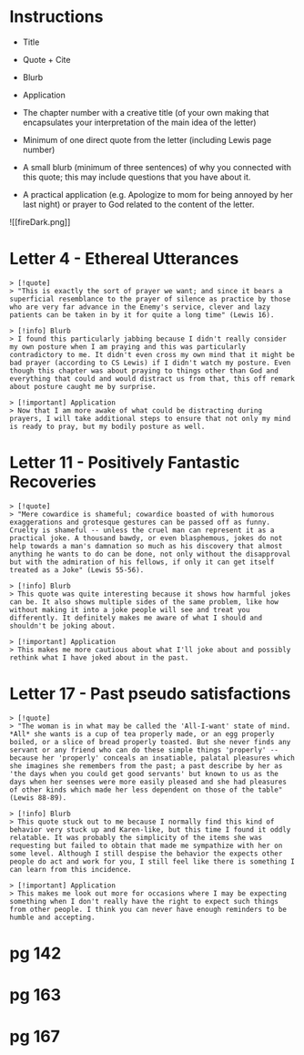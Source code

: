 # Instructions

- Title
- Quote + Cite
- Blurb
- Application

- The chapter number with a creative title (of your own making that encapsulates your interpretation of the main idea of the letter)
- Minimum of one direct quote from the letter (including Lewis page number)
- A small blurb (minimum of three sentences) of why you connected with this quote; this may include questions that you have about it.
- A practical application (e.g. Apologize to mom for being annoyed by her last night) or prayer to God related to the content of the letter.

![[fireDark.png]]

# Letter 4 - Ethereal Utterances
```col
> [!quote]
> "This is exactly the sort of prayer we want; and since it bears a superficial resemblance to the prayer of silence as practice by those who are very far advance in the Enemy's service, clever and lazy patients can be taken in by it for quite a long time" (Lewis 16).
```
```col
> [!info] Blurb
> I found this particularly jabbing because I didn't really consider my own posture when I am praying and this was particularly contradictory to me. It didn't even cross my own mind that it might be bad prayer (according to CS Lewis) if I didn't watch my posture. Even though this chapter was about praying to things other than God and everything that could and would distract us from that, this off remark about posture caught me by surprise.

> [!important] Application
> Now that I am more awake of what could be distracting during prayers, I will take additional steps to ensure that not only my mind is ready to pray, but my bodily posture as well.
```

# Letter 11 - Positively Fantastic Recoveries

```col
> [!quote]
> "Mere cowardice is shameful; cowardice boasted of with humorous exaggerations and grotesque gestures can be passed off as funny. Cruelty is shameful -- unless the cruel man can represent it as a practical joke. A thousand bawdy, or even blasphemous, jokes do not help towards a man's damnation so much as his discovery that almost anything he wants to do can be done, not only without the disapproval but with the admiration of his fellows, if only it can get itself treated as a Joke" (Lewis 55-56).
```
```col
> [!info] Blurb
> This quote was quite interesting because it shows how harmful jokes can be. It also shows multiple sides of the same problem, like how without making it into a joke people will see and treat you differently. It definitely makes me aware of what I should and shouldn't be joking about.

> [!important] Application
> This makes me more cautious about what I'll joke about and possibly rethink what I have joked about in the past.
```

# Letter 17 - Past pseudo satisfactions

```col
> [!quote]
> "The woman is in what may be called the 'All-I-want' state of mind. *All* she wants is a cup of tea properly made, or an egg properly boiled, or a slice of bread properly toasted. But she never finds any servant or any friend who can do these simple things 'properly' -- because her 'properly' conceals an insatiable, palatal pleasures which she imagines she remembers from the past; a past describe by her as 'the days when you could get good servants' but known to us as the days when her seenses were more easily pleased and she had pleasures of other kinds which made her less dependent on those of the table" (Lewis 88-89).
```
```col
> [!info] Blurb
> This quote stuck out to me because I normally find this kind of behavior very stuck up and Karen-like, but this time I found it oddly relatable. It was probably the simplicity of the items she was requesting but failed to obtain that made me sympathize with her on some level. Although I still despise the behavior the expects other people do act and work for you, I still feel like there is something I can learn from this incidence.

> [!important] Application
> This makes me look out more for occasions where I may be expecting something when I don't really have the right to expect such things from other people. I think you can never have enough reminders to be humble and accepting.
```

# pg 142



# pg 163



# pg 167

